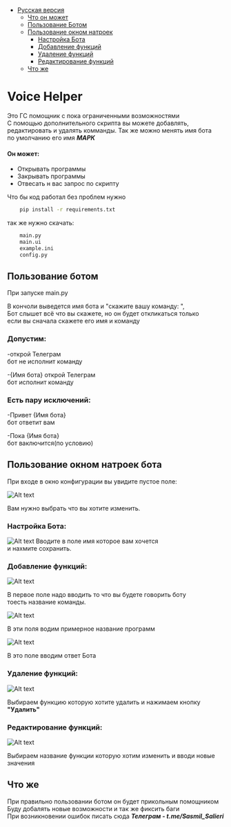 * [Русская версия](#voice-helper)
    * [Что он может](#он-может)
    * [Пользование Ботом](#пользование-ботом)
    * [Пользование окном натроек](#пользование-окном-натроек-бота)
        * [Настройка Бота](#настройка-бота)
        * [Добавление функций](#добавление-функций)
        * [Удаление функций](#удаление-функций)
        * [Редактирование функций](#редактирование-функций)
    * [Что же](#что-же)


# Voice Helper

Это ГС помощник с пока ограниченными возможностями<br>
С помощью дополнительного скрипта вы можете добавлять,<br> редактировать и удалять комманды. Так же можно менять имя бота<br>
по умолчанию его имя <b><i>МАРК</i></b>

#### Он может:
   * Открывать программы
   * Закрывать программы
   * Отвесать н вас запрос по скрипту

Что бы код работал без проблем нужно<br>
```sh
    pip install -r requirements.txt
```
так же нужно скачать:
```sh
    main.py
    main.ui
    example.ini
    config.py
```
## Пользование ботом

При запуске main.py<br>

В кончоли выведется имя бота и "скажите вашу команду:  ",<br>
Бот слышет всё что вы скажете, но он будет откликаться только<br> если вы сначала скажете его имя и команду
<br>

### Допустим:

-открой Телеграм<br>
бот не исполнит команду

-{Имя бота} открой Телеграм<br>
бот исполнит команду

### Есть пару исключений:

-Привет {Имя бота}<br>
бот ответит вам

-Пока {Имя бота}<br>
бот ваключится(по условию)


## Пользование окном натроек бота

При входе в окно конфигурации вы увидите пустое поле:<br>

![Alt text](doc_img/1.png)

Вам нужно выбрать что вы хотите изменить.

### Настройка Бота:
![Alt text](doc_img/2.png)
Вводите в поле имя которое вам хочется<br>
и нахмите сохранить.
<br>

### Добавление функций:
![Alt text](doc_img/3.png)

В первое поле надо вводить то что вы будете говорить боту<br>
тоесть название команды.

![Alt text](doc_img/4.png)

В эти поля водим примерное название программ

![Alt text](doc_img/5.png)

В это поле вводим ответ Бота

### Удаление функций:
![Alt text](doc_img/6.png)

Выбираем функцию которую хотите удалить и нажимаем кнопку <b>"Удалить"</b>

### Редактирование функций:
![Alt text](doc_img/7.png)

Выбираем название функции которую хотим изменить и вводи новые значения

## Что же
При правильно пользовании ботом он будет прикольным помощником<br>
Буду добалять новые возможности и так же фиксить баги<br>
При возникновении ошибок писать сюда <b><i>Телеграм - t.me/Sasmil_Salieri</b></i>